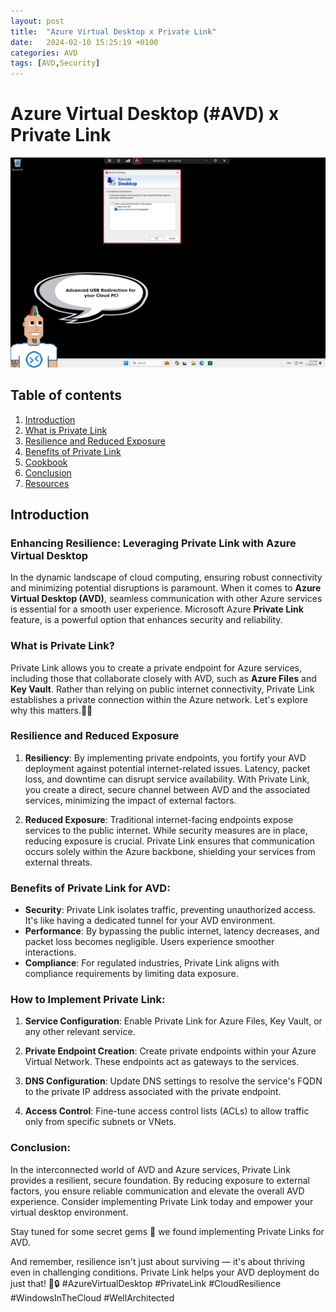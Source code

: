 ```yaml
---
layout: post
title:  "Azure Virtual Desktop x Private Link"
date:   2024-02-10 15:25:19 +0100
categories: AVD
tags: [AVD,Security]
---
```

# Azure Virtual Desktop (#AVD) x Private Link

![This image shows the AVDPunk Header](/assets/img/2024-01-04/2023-12-21-003-Header.png)

## Table of contents
1. [Introduction](#Introduction)
2. [What is Private Link]()
3. [Resilience and Reduced Exposure]()
4. [Benefits of Private Link]()
5. [Cookbook]()
6. [Conclusion](#Conclusion)
7. [Resources](#resources)

## Introduction
### Enhancing Resilience: Leveraging Private Link with Azure Virtual Desktop

In the dynamic landscape of cloud computing, ensuring robust connectivity and minimizing potential disruptions is paramount. When it comes to **Azure Virtual Desktop (AVD)**, seamless communication with other Azure services is essential for a smooth user experience. Microsoft Azure **Private Link** feature, is a powerful option that enhances security and reliability.

### What is Private Link?

Private Link allows you to create a private endpoint for Azure services, including those that collaborate closely with AVD, such as **Azure Files** and **Key Vault**. Rather than relying on public internet connectivity, Private Link establishes a private connection within the Azure network. Let's explore why this matters.🕵️‍♂️ 

### Resilience and Reduced Exposure

1. **Resiliency**: By implementing private endpoints, you fortify your AVD deployment against potential internet-related issues. Latency, packet loss, and downtime can disrupt service availability. With Private Link, you create a direct, secure channel between AVD and the associated services, minimizing the impact of external factors.

2. **Reduced Exposure**: Traditional internet-facing endpoints expose services to the public internet. While security measures are in place, reducing exposure is crucial. Private Link ensures that communication occurs solely within the Azure backbone, shielding your services from external threats.

### Benefits of Private Link for AVD:

- **Security**: Private Link isolates traffic, preventing unauthorized access. It's like having a dedicated tunnel for your AVD environment.
- **Performance**: By bypassing the public internet, latency decreases, and packet loss becomes negligible. Users experience smoother interactions.
- **Compliance**: For regulated industries, Private Link aligns with compliance requirements by limiting data exposure.

### How to Implement Private Link:

1. **Service Configuration**: Enable Private Link for Azure Files, Key Vault, or any other relevant service.

2. **Private Endpoint Creation**: Create private endpoints within your Azure Virtual Network. These endpoints act as gateways to the services.

3. **DNS Configuration**: Update DNS settings to resolve the service's FQDN to the private IP address associated with the private endpoint.

4. **Access Control**: Fine-tune access control lists (ACLs) to allow traffic only from specific subnets or VNets.

### Conclusion:

In the interconnected world of AVD and Azure services, Private Link provides a resilient, secure foundation. By reducing exposure to external factors, you ensure reliable communication and elevate the overall AVD experience. Consider implementing Private Link today and empower your virtual desktop environment.

Stay tuned for some secret gems 💎 we found implementing Private Links for AVD. 

And remember, resilience isn't just about surviving — it's about thriving even in challenging conditions. Private Link helps your AVD deployment do just that! 🚀🔒 #AzureVirtualDesktop #PrivateLink #CloudResilience #WindowsInTheCloud #WellArchitected